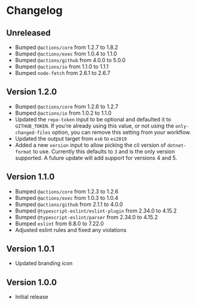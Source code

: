 # Changelog

## Unreleased

- Bumped `@actions/core` from 1.2.7 to 1.8.2
- Bumped `@actions/exec` from 1.0.4 to 1.1.0
- Bumped `@actions/github` from 4.0.0 to 5.0.0
- Bumped `@actions/io` from 1.1.0 to 1.1.1
- Bumped `node-fetch` from 2.6.1 to 2.6.7

## Version 1.2.0

- Bumped `@actions/core` from 1.2.6 to 1.2.7
- Bumped `@actions/io` from 1.0.2 to 1.1.0
- Updated the `repo-token` input to be optional and defaulted it to `GITHUB_TOKEN`. If you're already using this value, or not using the `only-changed-files` option, you can remove this setting from your workflow.
- Updated the output target from `es6` to `es2019`
- Added a new `version` input to allow picking the cli version of `dotnet-format` to use. Currently this defaults to `3` and is the only version supported. A future update will add support for versions 4 and 5.

## Version 1.1.0

- Bumped `@actions/core` from 1.2.3 to 1.2.6
- Bumped `@actions/exec` from 1.0.3 to 1.0.4
- Bumped `@actions/github` from 2.1.1 to 4.0.0
- Bumped `@typescript-eslint/eslint-plugin` from 2.34.0 to 4.15.2
- Bumped `@typescript-eslint/parser` from 2.34.0 to 4.15.2
- Bumped  `eslint` from 6.8.0 to 7.22.0
- Adjusted eslint rules and fixed any violations

## Version 1.0.1

- Updated branding icon

## Version 1.0.0

- Initial release
